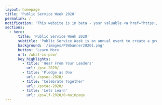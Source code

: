 ```yaml
---
layout: homepage
title: 'Public Service Week 2020'
permalink: /
notification: 'This website is in beta - your valuable <a href="https://www.google.com">feedback</a> will help us in improving it.'
sections:
  - hero:
      title: 'Public Service Week 2020'
      subtitle: 'Public Service Week is an annual event to create a greater appreciation for the work of the Public Service while inspiring public officers to live out her values and ethos. Public Service Week 2020 will run from 8 - 31 October.'
      background: '/images/PSWbanner20201.png'
      button: 'Learn More'
      url: /what-is-psw/
      key_highlights:
        - title: 'Hear From Your Leaders'
          url: /psc-2020/
        - title: 'Pledge as One'
          url: /opsoc-2020/
        - title: 'Celebrate Together'
          url: /pstac-2020/
        - title: 'Lets Learn'
          url: /pswlf-2020/0-mainpage
---
```



<!-- Type your notification here - the notification bar will not appear if this is empty. For other changes, refer to _data/homepage.yml to edit the homepage 
###### This website is in beta - your valuable [feedback](https://form.sg/#!/forms/govtech/5a9ce876b3a3b6006e6b8335){:target="_blank"} will help us in improving it.
-->
